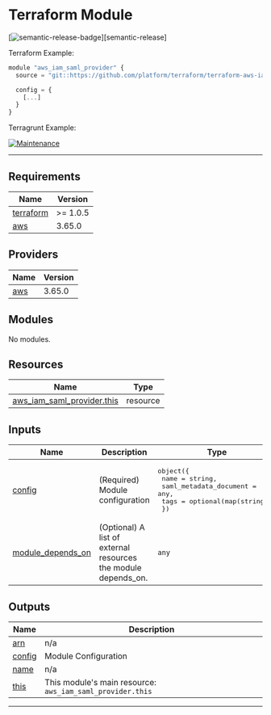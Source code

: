 <!-- BEGIN_TF_DOCS -->
# Terraform Module

[![semantic-release-badge]][semantic-release]

Terraform Example:

  ```js
  module "aws_iam_saml_provider" {
    source = "git::https://github.com/platform/terraform/terraform-aws-iam.git//modules/aws_iam_saml_provider?ref=v1.7.3"

    config = {
      [...]
    }
  }
  ```

Terragrunt Example:

[![Maintenance](https://img.shields.io/badge/aws_iam_saml_provider-blue.svg)](../../tests/aws\_iam\_saml\_provider)

---

## Requirements

| Name | Version |
|------|---------|
| <a name="requirement_terraform"></a> [terraform](#requirement\_terraform) | >= 1.0.5 |
| <a name="requirement_aws"></a> [aws](#requirement\_aws) | 3.65.0 |

## Providers

| Name | Version |
|------|---------|
| <a name="provider_aws"></a> [aws](#provider\_aws) | 3.65.0 |

## Modules

No modules.

## Resources

| Name | Type |
|------|------|
| [aws_iam_saml_provider.this](https://registry.terraform.io/providers/hashicorp/aws/3.65.0/docs/resources/iam_saml_provider) | resource |

## Inputs

| Name | Description | Type | Default | Required |
|------|-------------|------|---------|:--------:|
| <a name="input_config"></a> [config](#input\_config) | (Required) Module configuration | <pre>object({<br>    name                   = string,<br>    saml_metadata_document = any,<br>    tags                   = optional(map(string)),<br>  })</pre> | n/a | yes |
| <a name="input_module_depends_on"></a> [module\_depends\_on](#input\_module\_depends\_on) | (Optional) A list of external resources the module depends\_on. | `any` | `[]` | no |

## Outputs

| Name | Description |
|------|-------------|
| <a name="output_arn"></a> [arn](#output\_arn) | n/a |
| <a name="output_config"></a> [config](#output\_config) | Module Configuration |
| <a name="output_name"></a> [name](#output\_name) | n/a |
| <a name="output_this"></a> [this](#output\_this) | This module's main resource: `aws_iam_saml_provider.this` |

---
[semantic-release-badge]: https://img.shields.io/badge/%20%20%F0%9F%93%A6%F0%9F%9A%80-semantic--release-e10079.svg
<!-- END_TF_DOCS -->
